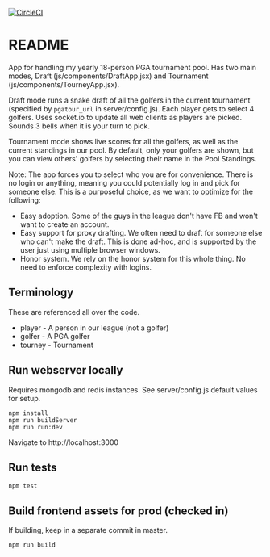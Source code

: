 [![CircleCI](https://circleci.com/gh/alexodle/golfdraft.svg?style=svg)](https://circleci.com/gh/alexodle/golfdraft)

# README #

App for handling my yearly 18-person PGA tournament pool. Has two main modes, Draft (js/components/DraftApp.jsx) and Tournament (js/components/TourneyApp.jsx).

Draft mode runs a snake draft of all the golfers in the current tournament (specified by `pgatour_url` in server/config.js). Each player gets to select 4 golfers. Uses socket.io to update all web clients as players are picked. Sounds 3 bells when it is your turn to pick.

Tournament mode shows live scores for all the golfers, as well as the current standings in our pool. By default, only your golfers are shown, but you can view others' golfers by selecting their name in the Pool Standings.

Note: The app forces you to select who you are for convenience. There is no login or anything, meaning you could potentially log in and pick for someone else. This is a purposeful choice, as we want to optimize for the following:

* Easy adoption. Some of the guys in the league don't have FB and won't want to create an account.
* Easy support for proxy drafting. We often need to draft for someone else who can't make the draft. This is done ad-hoc, and is supported by the user just using multiple browser windows.
* Honor system. We rely on the honor system for this whole thing. No need to enforce complexity with logins.

## Terminology ##

These are referenced all over the code.

* player - A person in our league (not a golfer)
* golfer - A PGA golfer
* tourney - Tournament

## Run webserver locally ##

Requires mongodb and redis instances. See server/config.js default values for setup.

```
npm install
npm run buildServer
npm run run:dev
```

Navigate to http://localhost:3000

## Run tests ##

```npm test```

## Build frontend assets for prod (checked in) ##

If building, keep in a separate commit in master.

```npm run build```
